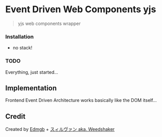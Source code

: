 # Event Driven Web Components yjs

> yjs web components wrapper


### Installation

- no stack!


### TODO

Everything, just started...


## Implementation

Frontend Event Driven Architecture works basically like the DOM itself...


## Credit

Created by [Edmgb](https://github.com/Edmgb) + [スィルヴァン aka. Weedshaker](https://github.com/Weedshaker)
